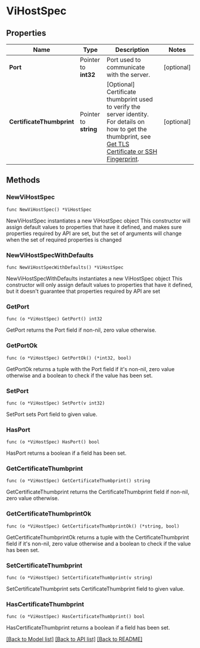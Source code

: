 # ViHostSpec

## Properties

Name | Type | Description | Notes
------------ | ------------- | ------------- | -------------
**Port** | Pointer to **int32** | Port used to communicate with the server. | [optional] 
**CertificateThumbprint** | Pointer to **string** | [Optional] Certificate thumbprint used to verify the server identity. For details on how to get the thumbprint, see [Get TLS Certificate or SSH Fingerprint](#operation/GetConnectionCertificate).  | [optional] 

## Methods

### NewViHostSpec

`func NewViHostSpec() *ViHostSpec`

NewViHostSpec instantiates a new ViHostSpec object
This constructor will assign default values to properties that have it defined,
and makes sure properties required by API are set, but the set of arguments
will change when the set of required properties is changed

### NewViHostSpecWithDefaults

`func NewViHostSpecWithDefaults() *ViHostSpec`

NewViHostSpecWithDefaults instantiates a new ViHostSpec object
This constructor will only assign default values to properties that have it defined,
but it doesn't guarantee that properties required by API are set

### GetPort

`func (o *ViHostSpec) GetPort() int32`

GetPort returns the Port field if non-nil, zero value otherwise.

### GetPortOk

`func (o *ViHostSpec) GetPortOk() (*int32, bool)`

GetPortOk returns a tuple with the Port field if it's non-nil, zero value otherwise
and a boolean to check if the value has been set.

### SetPort

`func (o *ViHostSpec) SetPort(v int32)`

SetPort sets Port field to given value.

### HasPort

`func (o *ViHostSpec) HasPort() bool`

HasPort returns a boolean if a field has been set.

### GetCertificateThumbprint

`func (o *ViHostSpec) GetCertificateThumbprint() string`

GetCertificateThumbprint returns the CertificateThumbprint field if non-nil, zero value otherwise.

### GetCertificateThumbprintOk

`func (o *ViHostSpec) GetCertificateThumbprintOk() (*string, bool)`

GetCertificateThumbprintOk returns a tuple with the CertificateThumbprint field if it's non-nil, zero value otherwise
and a boolean to check if the value has been set.

### SetCertificateThumbprint

`func (o *ViHostSpec) SetCertificateThumbprint(v string)`

SetCertificateThumbprint sets CertificateThumbprint field to given value.

### HasCertificateThumbprint

`func (o *ViHostSpec) HasCertificateThumbprint() bool`

HasCertificateThumbprint returns a boolean if a field has been set.


[[Back to Model list]](../README.md#documentation-for-models) [[Back to API list]](../README.md#documentation-for-api-endpoints) [[Back to README]](../README.md)


